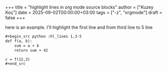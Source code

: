 +++
title = "highlight lines in org mode source blocks"
author = ["Kuzey Koç"]
date = 2025-09-02T00:00:00+03:00
tags = ["-z", "orgmode"]
draft = false
+++

here is an example. I'll highlight the first line and from third line to 5 line

```org
#+begin_src python :hl_lines 1,3-5
def f(a, b):
    sum = a + b
    return sum + 42

c = f(12,3)
#+end_src
```
